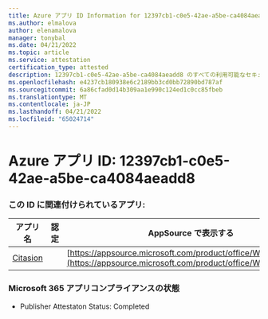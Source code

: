 ```yaml
---
title: Azure アプリ ID Information for 12397cb1-c0e5-42ae-a5be-ca4084aeadd8
ms.author: elmalova
author: elenamalova
manager: tonybal
ms.date: 04/21/2022
ms.topic: article
ms.service: attestation
certification_type: attested
description: 12397cb1-c0e5-42ae-a5be-ca4084aeadd8 のすべての利用可能なセキュリティとコンプライアンス情報。
ms.openlocfilehash: e4237cb180938e6c2189bb3cd0bb72890bd787af
ms.sourcegitcommit: 6a86cfad0d14b309aa1e990c124ed1c0cc85fbeb
ms.translationtype: MT
ms.contentlocale: ja-JP
ms.lasthandoff: 04/21/2022
ms.locfileid: "65024714"
---
```

# <a name="azure-app-id-12397cb1-c0e5-42ae-a5be-ca4084aeadd8"></a>Azure アプリ ID: 12397cb1-c0e5-42ae-a5be-ca4084aeadd8


### <a name="apps-associated-with-this-id"></a>この ID に関連付けられているアプリ:
| **アプリ名** | **認定** | **AppSource で表示する** |
|--------------|---------------|-----------------------|
| [Citasion](../forward/WA200003530.md) |  | [https://appsource.microsoft.com/product/office/WA200003530](https://appsource.microsoft.com/product/office/WA200003530) |

### <a name="microsoft-365-app-compliance-status"></a>Microsoft 365 アプリコンプライアンスの状態
- Publisher Attestaton Status: Completed
